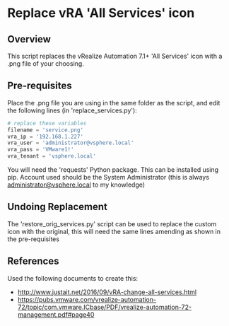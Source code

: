 # Replace vRA 'All Services' icon
## Overview
This script replaces the vRealize Automation 7.1+ 'All Services' icon with a .png file of your choosing.
## Pre-requisites
Place the .png file you are using in the same folder as the script, and edit the following lines (in 'replace_services.py'):
```python
# replace these variables
filename = 'service.png'
vra_ip = '192.168.1.227'
vra_user = 'administrator@vsphere.local'
vra_pass = 'VMware1!'
vra_tenant = 'vsphere.local'
```
You will need the 'requests' Python package. This can be installed using pip.
Account used should be the System Administrator (this is always administrator@vsphere.local to my knowledge)
## Undoing Replacement
The 'restore_orig_services.py' script can be used to replace the custom icon with the original, this will need the same lines amending as shown in the pre-requisites
## References
Used the following documents to create this:
* http://www.justait.net/2016/09/vRA-change-all-services.html
* https://pubs.vmware.com/vrealize-automation-72/topic/com.vmware.ICbase/PDF/vrealize-automation-72-management.pdf#page40
